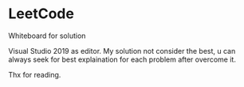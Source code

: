 # LeetCode
Whiteboard for solution


Visual Studio 2019 as editor.
My solution not consider the best, u can always seek for best explaination for each problem after overcome it.

Thx for reading.

